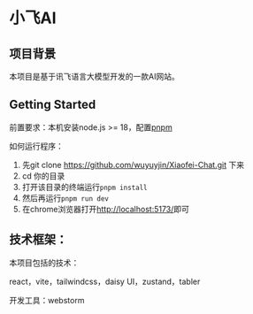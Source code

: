# 小飞AI

## 项目背景

本项目是基于讯飞语言大模型开发的一款AI网站。

## Getting Started

前置要求：本机安装node.js >= 18，配置[pnpm](https://pnpm.io/installation)

如何运行程序：

1. 先git clone https://github.com/wuyuyjin/Xiaofei-Chat.git 下来
2. cd 你的目录
3. 打开该目录的终端运行```pnpm install```
4. 然后再运行```pnpm run dev```
5. 在chrome浏览器打开<http://localhost:5173/>即可

## 技术框架：
本项目包括的技术：

react，vite，tailwindcss，daisy UI，zustand，tabler

开发工具：webstorm